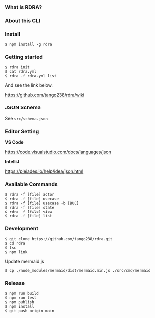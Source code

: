 ### What is RDRA?

### About this CLI

### Install
```shell
$ npm install -g rdra
```

### Getting started

```shell
$ rdra init
$ cat rdra.yml
$ rdra -f rdra.yml list
```

And see the link below.

https://github.com/tango238/rdra/wiki

### JSON Schema

See `src/schema.json`

### Editor Setting
**VS Code**

https://code.visualstudio.com/docs/languages/json

**IntelliJ**

https://pleiades.io/help/idea/json.html

### Available Commands
```shell
$ rdra -f [file] actor
$ rdra -f [file] usecase
$ rdra -f [file] usecase -b [BUC]
$ rdra -f [file] state
$ rdra -f [file] view
$ rdra -f [file] list
```


### Development

```shell
$ git clone https://github.com/tango238/rdra.git
$ cd rdra
$ tsc
$ npm link
```

Update mermaid.js

```shell
$ cp ./node_modules/mermaid/dist/mermaid.min.js ./src/cmd/mermaid
```

### Release

```shell
$ npm run build
$ npm run test
$ npm publish
$ npm install
$ git push origin main
```
